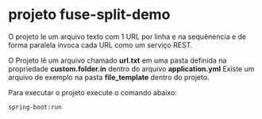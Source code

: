 
 
# projeto fuse-split-demo

O projeto le um arquivo texto com 1 URL por linha e na sequênencia e de forma paralela invoca cada URL como um serviço REST.

O Projeto lê um arquivo chamado **url.txt** em uma pasta definida na propriedade **custom.folder.in** dentro do arquivo **application.yml** 
Existe um arquivo de exemplo na pasta **file_template** dentro do projeto.

Para executar o projeto execute o comando abaixo:

    spring-boot:run


